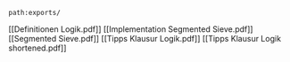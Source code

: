 ```expander
path:exports/
```
[[Definitionen Logik.pdf]]
[[Implementation Segmented Sieve.pdf]]
[[Segmented Sieve.pdf]]
[[Tipps Klausur Logik.pdf]]
[[Tipps Klausur Logik shortened.pdf]]
